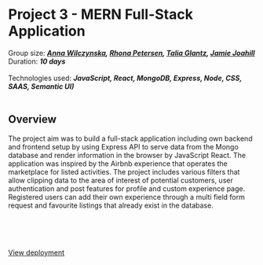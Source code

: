 # Project 3 - MERN Full-Stack Application

Group size: ***[Anna Wilczynska](https://github.com/anwilcz), [Rhona Petersen](https:///github.com/rhonabpetersen), [Talia Glantz](https:///github.com/taliaglantz), [Jamie Joahill](https:///github.com/JamieJoahill)*** 
</br>
Duration: ***10 days***
</br>
</br>
Technologies used: ***JavaScript, React, MongoDB, Express, Node, CSS, SAAS, Semantic UI)***
</br>
</br>


## Overview

The project aim was to build a full-stack application including own backend and frontend setup by using Express API to serve data from the Mongo database and render information in the browser by JavaScript React. The application was inspired by the Airbnb experience that operates the marketplace for listed activities. The project includes various filters that allow clipping data to the area of interest of potential customers, user authentication and post features for profile and custom experience page. Registered users can add their own experience through a multi field form request and favourite listings that already exist in the database.




</br>
</br>
</br>

[ View deployment ](https://airbnb-experience.herokuapp.com/)

</br>
</br>
